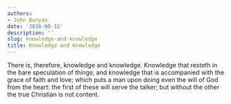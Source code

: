 ```yaml
---
authors:
- John Bunyan
date: '2016-06-12'
description: ''
slug: knowledge-and-knowledge
title: Knowledge and Knowledge
---
```

There is, therefore, knowledge and knowledge. Knowledge that resteth in the bare speculation of things; and knowledge that is accompanied with the grace of faith and love; which puts a man upon doing even the will of God from the heart: the first of these will serve the talker; but without the other the true Christian is not content.


